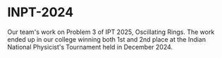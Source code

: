 # INPT-2024
Our team's work on Problem 3 of IPT 2025, Oscillating Rings. The work ended up in our college winning both 1st and 2nd place at the Indian National Physicist's Tournament held in December 2024.
